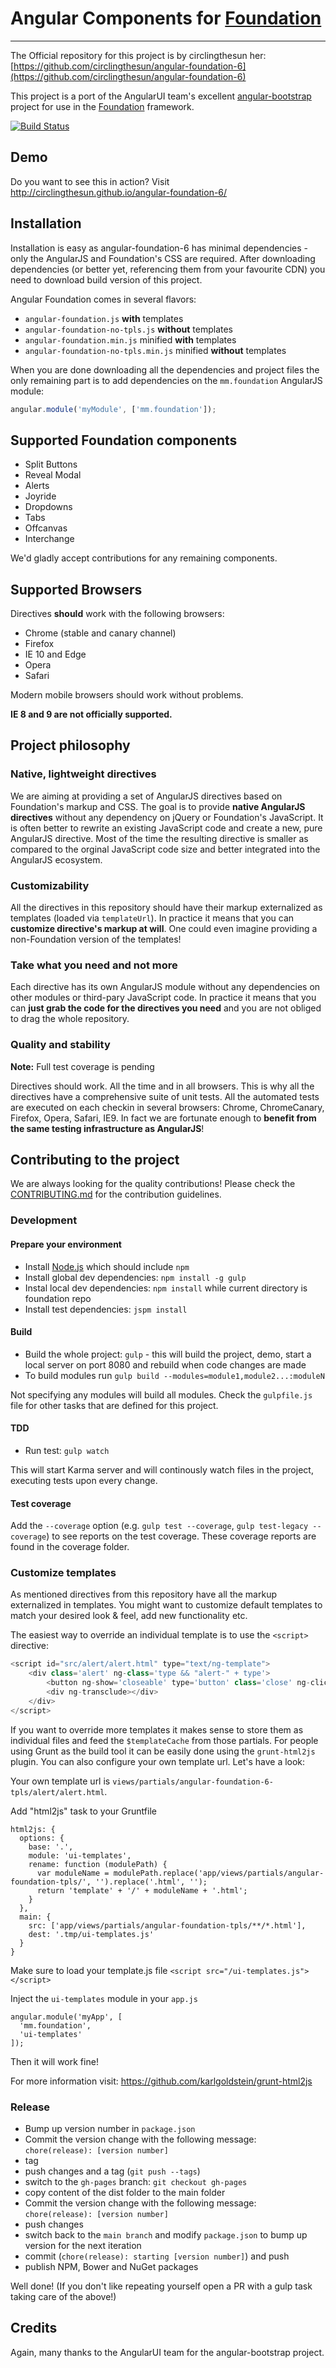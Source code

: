 # Angular Components for [Foundation](http://foundation.zurb.com/)
***

The Official repository for this project is by circlingthesun her: [https://github.com/circlingthesun/angular-foundation-6](https://github.com/circlingthesun/angular-foundation-6)

This project is a port of the AngularUI team's excellent [angular-bootstrap](https://github.com/angular-ui/bootstrap) project for use in the [Foundation](http://foundation.zurb.com/) framework.

[![Build Status](https://travis-ci.org/circlingthesun/angular-foundation-6.svg)](https://travis-ci.org/circlingthesun/angular-foundation-6)

## Demo

Do you want to see this in action? Visit http://circlingthesun.github.io/angular-foundation-6/

## Installation

Installation is easy as angular-foundation-6 has minimal dependencies - only the AngularJS and Foundation's CSS are required.
After downloading dependencies (or better yet, referencing them from your favourite CDN) you need to download build version of this project.

Angular Foundation comes in several flavors:

* `angular-foundation.js` **with** templates
* `angular-foundation-no-tpls.js` **without** templates
* `angular-foundation.min.js` minified **with** templates
* `angular-foundation-no-tpls.min.js` minified **without** templates

When you are done downloading all the dependencies and project files the only remaining part is to add dependencies on the `mm.foundation` AngularJS module:

```javascript
angular.module('myModule', ['mm.foundation']);
```

## Supported Foundation components

* Split Buttons
* Reveal Modal
* Alerts
* Joyride
* Dropdowns
* Tabs
* Offcanvas
* Interchange

We'd gladly accept contributions for any remaining components.

## Supported Browsers

Directives **should** work with the following browsers:

* Chrome (stable and canary channel)
* Firefox
* IE 10 and Edge
* Opera
* Safari

Modern mobile browsers should work without problems.

**IE 8 and 9 are not officially supported.**

## Project philosophy

### Native, lightweight directives

We are aiming at providing a set of AngularJS directives based on Foundation's markup and CSS. The goal is to provide **native AngularJS directives** without any dependency on jQuery or Foundation's JavaScript.
It is often better to rewrite an existing JavaScript code and create a new, pure AngularJS directive. Most of the time the resulting directive is smaller as compared to the orginal JavaScript code size and better integrated into the AngularJS ecosystem.

### Customizability

All the directives in this repository should have their markup externalized as templates (loaded via `templateUrl`). In practice it means that you can **customize directive's markup at will**. One could even imagine providing a non-Foundation version of the templates!

### Take what you need and not more

Each directive has its own AngularJS module without any dependencies on other modules or third-pary JavaScript code. In practice it means that you can **just grab the code for the directives you need** and you are not obliged to drag the whole repository.

### Quality and stability

**Note:** Full test coverage is pending

Directives should work. All the time and in all browsers. This is why all the directives have a comprehensive suite of unit tests. All the automated tests are executed on each checkin in several browsers: Chrome, ChromeCanary, Firefox, Opera, Safari, IE9.
In fact we are fortunate enough to **benefit from the same testing infrastructure as AngularJS**!

## Contributing to the project

We are always looking for the quality contributions! Please check the [CONTRIBUTING.md](CONTRIBUTING.md) for the contribution guidelines.

### Development
#### Prepare your environment
* Install [Node.js](http://nodejs.org/) which should include `npm`
* Install global dev dependencies: `npm install -g gulp`
* Instal local dev dependencies: `npm install` while current directory is foundation repo
* Install test dependencies: `jspm install`

#### Build
* Build the whole project: `gulp` - this will build the project, demo, start a local server on port 8080 and rebuild when code changes are made
* To build modules run `gulp build --modules=module1,module2...:moduleN`

Not specifying any modules will build all modules. Check the `gulpfile.js` file for other tasks that are defined for this project.

#### TDD
* Run test: `gulp watch`

This will start Karma server and will continously watch files in the project, executing tests upon every change.

#### Test coverage
Add the `--coverage` option (e.g. `gulp test --coverage`, `gulp test-legacy --coverage`) to see reports on the test coverage. These coverage reports are found in the coverage folder.

### Customize templates

As mentioned directives from this repository have all the markup externalized in templates. You might want to customize default
templates to match your desired look & feel, add new functionality etc.

The easiest way to override an individual template is to use the `<script>` directive:

```javascript
<script id="src/alert/alert.html" type="text/ng-template">
    <div class='alert' ng-class='type && "alert-" + type'>
        <button ng-show='closeable' type='button' class='close' ng-click='close()'>Close</button>
        <div ng-transclude></div>
    </div>
</script>
```

If you want to override more templates it makes sense to store them as individual files and feed the `$templateCache` from those partials.
For people using Grunt as the build tool it can be easily done using the `grunt-html2js` plugin. You can also configure your own template url.
Let's have a look:

Your own template url is `views/partials/angular-foundation-6-tpls/alert/alert.html`.

Add "html2js" task to your Gruntfile
```
html2js: {
  options: {
    base: '.',
    module: 'ui-templates',
    rename: function (modulePath) {
      var moduleName = modulePath.replace('app/views/partials/angular-foundation-tpls/', '').replace('.html', '');
      return 'template' + '/' + moduleName + '.html';
    }
  },
  main: {
    src: ['app/views/partials/angular-foundation-tpls/**/*.html'],
    dest: '.tmp/ui-templates.js'
  }
}
```

Make sure to load your template.js file
`<script src="/ui-templates.js"></script>`

Inject the `ui-templates` module in your `app.js`
```
angular.module('myApp', [
  'mm.foundation',
  'ui-templates'
]);
```

Then it will work fine!

For more information visit: https://github.com/karlgoldstein/grunt-html2js

### Release
* Bump up version number in `package.json`
* Commit the version change with the following message: `chore(release): [version number]`
* tag
* push changes and a tag (`git push --tags`)
* switch to the `gh-pages` branch: `git checkout gh-pages`
* copy content of the dist folder to the main folder
* Commit the version change with the following message: `chore(release): [version number]`
* push changes
* switch back to the `main branch` and modify `package.json` to bump up version for the next iteration
* commit (`chore(release): starting [version number]`) and push
* publish NPM, Bower and NuGet packages

Well done! (If you don't like repeating yourself open a PR with a gulp task taking care of the above!)

## Credits

Again, many thanks to the AngularUI team for the angular-bootstrap project.
